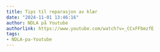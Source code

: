 ```yaml
---
title: Tips til reparasjon av klær
date: "2024-11-01 13:46:16"
author: NDLA på Youtube
authorlink: https://www.youtube.com/watch?v=_CCxFFbmzfE
tags:
- NDLA-pa-Youtube
---
```

